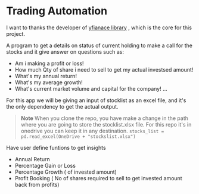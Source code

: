 # Trading Automation

I want to thanks the developer of [yfianace library](https://github.com/ranaroussi/yfinance) , which is the core for this project.

A program to get a details on status of current holding to make a call for the stocks and it give answer on questions such as:

- Am i making a profit or loss!
- How much Qty of share i need to sell to get my actual investsed amount!
- What's my annual return!
- What's my average growth!
- What's current market volume and capital for the company! ...

For this app we will be giving an input of stocklist as an excel file, and it's the only dependency to get the actual output.

> **Note** When you clone the repo, you have make a change in the path where you are going to store the stocklist.xlsx file. For this repo it's in onedrive you can keep it in any destination.
> `stocks_list = pd.read_excel(OneDrive + "stockslist.xlsx")`

Have user define funtions to get insights
- Annual Return
- Percentage Gain or Loss
- Percentage Growth ( of invested amount)
- Profit Booking ( No of shares required to sell to get invested amount back from profits)
